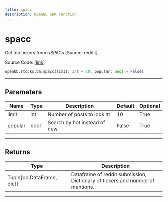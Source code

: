 ```yaml
---
title: spacc
description: OpenBB SDK Function
---
```


# spacc

Get top tickers from r/SPACs [Source: reddit].

Source Code: [[link](https://github.com/OpenBB-finance/OpenBBTerminal/tree/main/openbb_terminal/common/behavioural_analysis/reddit_model.py#L317)]

```python
openbb.stocks.ba.spacc(limit: int = 10, popular: bool = False)
```

---

## Parameters

| Name | Type | Description | Default | Optional |
| ---- | ---- | ----------- | ------- | -------- |
| limit | int | Number of posts to look at | 10 | True |
| popular | bool | Search by hot instead of new | False | True |


---

## Returns

| Type | Description |
| ---- | ----------- |
| Tuple[pd.DataFrame, dict] | Dataframe of reddit submission,<br/>Dictionary of tickers and number of mentions. |
---

